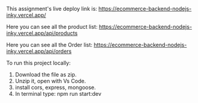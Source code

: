 This assignment's live deploy link is:
https://ecommerce-backend-nodejs-inky.vercel.app/

Here you can see all the product list: 
https://ecommerce-backend-nodejs-inky.vercel.app/api/products

Here you can see all the Order list:
https://ecommerce-backend-nodejs-inky.vercel.app/api/orders


To run this project locally:
1. Download the file as zip.
2. Unzip it, open with Vs Code.
3. install cors, express, mongoose.
4. In terminal type: npm run start:dev